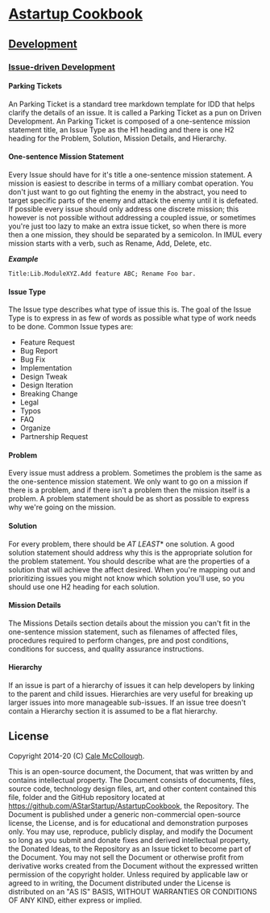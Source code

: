# [Astartup Cookbook](../../)

## [Development](../../)

### [Issue-driven Development](./)

#### Parking Tickets

An Parking Ticket is a standard tree markdown template for IDD that helps clarify the details of an issue. It is called a Parking Ticket as a pun on Driven Development. An Parking Ticket is composed of a one-sentence mission statement title, an Issue Type as the H1 heading and there is one H2 heading for the Problem, Solution, Mission Details, and Hierarchy.

#### One-sentence Mission Statement

Every Issue should have for it's title a one-sentence mission statement. A mission is easiest to describe in terms of a milliary combat operation. You don't just want to go out fighting the enemy in the abstract, you need to target specific parts of the enemy and attack the enemy until it is defeated. If possible every issue should only address one discrete mission; this however is not possible without addressing a coupled issue, or sometimes you're just too lazy to make an extra issue ticket, so when there is more then a one mission, they should be separated by a semicolon. In IMUL every mission starts with a verb, such as Rename, Add, Delete, etc.

***Example***

`Title:Lib.ModuleXYZ.Add feature ABC; Rename Foo bar.`

#### Issue Type

The Issue type describes what type of issue this is. The goal of the Issue Type is to express in as few of words as possible what type of work needs to be done. Common Issue types are:

* Feature Request
* Bug Report
* Bug Fix
* Implementation
* Design Tweak
* Design Iteration
* Breaking Change
* Legal
* Typos
* FAQ
* Organize
* Partnership Request

#### Problem

Every issue must address a problem. Sometimes the problem is the same as the one-sentence mission statement. We only want to go on a mission if there is a problem, and if there isn't a problem then the mission itself is a problem. A problem statement should be as short as possible to express why we're going on the mission.

#### Solution

For every problem, there should be *AT LEAST** one solution. A good solution statement should address why this is the appropriate solution for the problem statement. You should describe what are the properties of a solution that will achieve the affect desired. When you're mapping out and prioritizing issues you might not know which solution you'll use, so you should use one H2 heading for each solution.

#### Mission Details

The Missions Details section details about the mission you can't fit in the one-sentence mission statement, such as filenames of affected files, procedures required to perform changes, pre and post conditions, conditions for success, and quality assurance instructions.

#### Hierarchy

If an issue is part of a hierarchy of issues it can help developers by linking to the parent and child issues. Hierarchies are very useful for breaking up larger issues into more manageable sub-issues. If an issue tree doesn't contain a Hierarchy section it is assumed to be a flat hierarchy.

## License

Copyright 2014-20 (C) [Cale McCollough](https://cookingwithcale.org).

This is an open-source document, the Document, that was written by and contains intellectual property. The Document consists of documents, files, source code, technology design files, art, and other content contained this file, folder and the GitHub repository located at <https://github.com/AStarStartup/AstartupCookbook>, the Repository. The Document is published under a generic non-commercial open-source license, the License, and is for educational and demonstration purposes only. You may use, reproduce, publicly display, and modify the Document so long as you submit and donate fixes and derived intellectual property, the Donated Ideas, to the Repository as an Issue ticket to become part of the Document. You may not sell the Document or otherwise profit from derivative works created from the Document without the expressed written permission of the copyright holder. Unless required by applicable law or agreed to in writing, the Document distributed under the License is distributed on an "AS IS" BASIS, WITHOUT WARRANTIES OR CONDITIONS OF ANY KIND, either express or implied.
